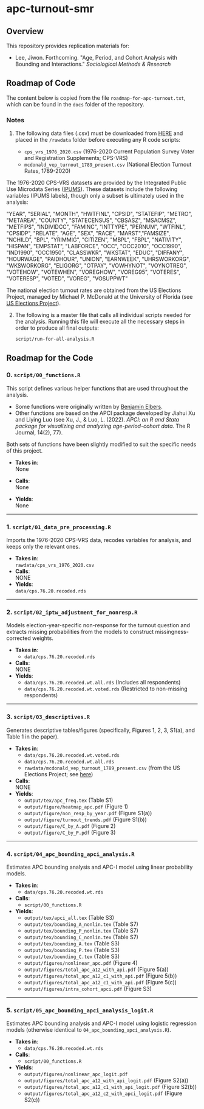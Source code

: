 # apc-turnout-smr

## Overview

This repository provides replication materials for:

* Lee, Jiwon. Forthcoming. "Age, Period, and Cohort Analysis with Bounding and Interactions." _Sociological Methods & Research_


## Roadmap of Code

The content below is copied from the file `roadmap-for-apc-turnout.txt`, which can be found in the `docs` folder of the repository.

### Notes

1. The following data files (.csv) must be downloaded from [HERE](https://www.dropbox.com/scl/fo/21plc08xo0zc59nypuwdf/APVZdluFNZiFq8ASfmsQ4j0?rlkey=uni22opsbafz3fhlw2qg77tec&st=mbcnviuk&dl=0) and placed in the `/rawdata` folder before executing any R code scripts:

   - `cps_vrs_1976_2020.csv` (1976-2020 Current Population Survey Voter and Registration Supplements; CPS-VRS)
   - `mcdonald_vep_turnout_1789_present.csv` (National Election Turnout Rates, 1789-2020)

The 1976-2020 CPS-VRS datasets are provided by the Integrated Public Use Microdata Series ([IPUMS](https://cps.ipums.org/cps/)). These datasets include the following variables (IPUMS labels), though only a subset is ultimately used in the analysis:

"YEAR", "SERIAL", "MONTH", "HWTFINL", "CPSID", "STATEFIP", "METRO", "METAREA", "COUNTY", "STATECENSUS", "CBSASZ", "MSACMSZ", "METFIPS", "INDIVIDCC", "FAMINC", 
"INTTYPE", "PERNUM", "WTFINL", "CPSIDP", "RELATE", "AGE", "SEX", "RACE", "MARST","FAMSIZE", "NCHILD", "BPL", "YRIMMIG", "CITIZEN", "MBPL", "FBPL", "NATIVITY", 
"HISPAN", "EMPSTAT", "LABFORCE", "OCC", "OCC2010", "OCC1990", "IND1990", "OCC1950", "CLASSWKR", "WKSTAT", "EDUC", "DIFFANY", "HOURWAGE", "PAIDHOUR", 
"UNION", "EARNWEEK", "UHRSWORKORG", "WKSWORKORG", "ELIGORG", "OTPAY", "VOWHYNOT", "VOYNOTREG", "VOTEHOW", "VOTEWHEN", "VOREGHOW", "VOREG95", "VOTERES", "VOTERESP",
"VOTED", "VOREG", "VOSUPPWT"
        
The national election turnout rates are obtained from the US Elections Project, managed by Michael P. McDonald at the University of Florida (see [US Elections Project](https://www.electproject.org/election-data/voter-turnout-data)).


2. The following is a master file that calls all individual scripts needed for the analysis. Running this file will execute all the necessary steps in order to produce all final outputs:

   `script/run-for-all-analysis.R`



## Roadmap for the Code

### 0. `script/00_functions.R`

This script defines various helper functions that are used throughout the analysis.  

- Some functions were originally written by [Benjamin Elbers](https://htmlpreview.github.io/?https://github.com/elbersb/weightedcontrasts/blob/master/doc/holford1983.html).
- Other functions are based on the APCI package developed by Jiahui Xu and Liying Luo (see Xu, J., & Luo, L. (2022). *APCI: an R and Stata package for visualizing and analyzing age-period-cohort data.* The R Journal, 14(2), 77).

Both sets of functions have been slightly modified to suit the specific needs of this project.

- **Takes in**:  
  None

- **Calls**:  
  None

- **Yields**:  
  None

---

### 1. `script/01_data_pre_processing.R`

Imports the 1976-2020 CPS-VRS data, recodes variables for analysis, and keeps only the relevant ones.

- **Takes in**:  
  `rawdata/cps_vrs_1976_2020.csv`
- **Calls**:  
  NONE
- **Yields**:  
  `data/cps.76.20.recoded.rds`

---

### 2. `script/02_iptw_adjustment_for_nonresp.R`

Models election-year-specific non-response for the turnout question and extracts missing probabilities from the models to construct missingness-corrected weights.

- **Takes in**:  
  - `data/cps.76.20.recoded.rds`
- **Calls**:  
  NONE
- **Yields**:  
  - `data/cps.76.20.recoded.wt.all.rds` (Includes all respondents)  
  - `data/cps.76.20.recoded.wt.voted.rds` (Restricted to non-missing respondents)

---

### 3. `script/03_descriptives.R`

Generates descriptive tables/figures (specifically, Figures 1, 2, 3, S1(a), and Table 1 in the paper).

- **Takes in**:  
  - `data/cps.76.20.recoded.wt.voted.rds`  
  - `data/cps.76.20.recoded.wt.all.rds`  
  - `rawdata/mcdonald_vep_turnout_1789_present.csv` (from the US Elections Project; see [here](https://www.electproject.org/))
- **Calls**:  
  NONE
- **Yields**:  
  - `output/tex/apc_freq.tex` (Table S1)  
  - `output/figure/heatmap_apc.pdf` (Figure 1)  
  - `output/figure/non_resp_by_year.pdf` (Figure S1(a))  
  - `output/figure/turnout_trends.pdf` (Figure S1(b))  
  - `output/figure/C_by_A.pdf` (Figure 2)  
  - `output/figure/C_by_P.pdf` (Figure 3)

---

### 4. `script/04_apc_bounding_apci_analysis.R`

Estimates APC bounding analysis and APC-I model using linear probability models.

- **Takes in**:  
  - `data/cps.76.20.recoded.wt.rds`
- **Calls**:  
  - `script/00_functions.R`
- **Yields**:  
  - `output/tex/apci_all.tex` (Table S3)  
  - `output/tex/bounding_A_nonlin.tex` (Table S7)  
  - `output/tex/bounding_P_nonlin.tex` (Table S7)  
  - `output/tex/bounding_C_nonlin.tex` (Table S7)  
  - `output/tex/bounding_A.tex` (Table S3)  
  - `output/tex/bounding_P.tex` (Table S3)  
  - `output/tex/bounding_C.tex` (Table S3)  
  - `output/figures/nonlinear_apc.pdf` (Figure 4)  
  - `output/figures/total_apc_a12_with_api.pdf` (Figure 5(a))  
  - `output/figures/total_apc_a12_c1_with_api.pdf` (Figure 5(b))  
  - `output/figures/total_apc_a12_c1_with_api.pdf` (Figure 5(c))  
  - `output/figures/intra_cohort_apci.pdf` (Figure S3)

---

### 5. `script/05_apc_bounding_apci_analysis_logit.R`

Estimates APC bounding analysis and APC-I model using logistic regression models (otherwise identical to `04_apc_bounding_apci_analysis.R`).

- **Takes in**:  
  - `data/cps.76.20.recoded.wt.rds`
- **Calls**:  
  - `script/00_functions.R`
- **Yields**:  
  - `output/figures/nonlinear_apc_logit.pdf`  
  - `output/figures/total_apc_a12_with_api_logit.pdf` (Figure S2(a))  
  - `output/figures/total_apc_a12_c1_with_api_logit.pdf` (Figure S2(b))  
  - `output/figures/total_apc_a12_c2_with_apci_logit.pdf` (Figure S2(c))

